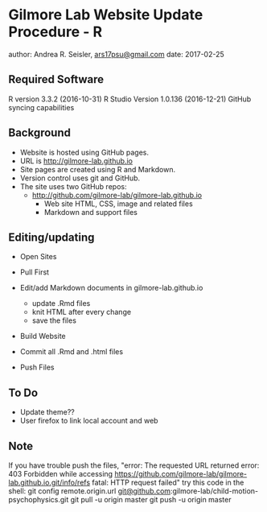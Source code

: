 # Gilmore Lab Website Update Procedure - R

author: Andrea R. Seisler, ars17psu@gmail.com
date: 2017-02-25

## Required Software

R version 3.3.2 (2016-10-31)
R Studio Version 1.0.136 (2016-12-21)
GitHub syncing capabilities

## Background

- Website is hosted using GitHub pages.
- URL is <http://gilmore-lab.github.io>
- Site pages are created using R and Markdown.
- Version control uses git and GitHub.
- The site uses two GitHub repos:
    + <http://github.com/gilmore-lab/gilmore-lab.github.io>
        * Web site HTML, CSS, image and related files
        * Markdown and support files
        
## Editing/updating

- Open Sites
- Pull First




- Edit/add Markdown documents in gilmore-lab.github.io
	+ update .Rmd files
	+ knit HTML after every change
	+ save the files


- Build Website


- Commit all .Rmd and .html files

- Push Files


## To Do

- Update theme??
- User firefox to link local account and web

## Note
If you have trouble push the files, 
  "error: The requested URL returned error: 403 Forbidden while accessing https://github.com/gilmore-lab/gilmore-lab.github.io.git/info/refs
  fatal: HTTP request failed"
try this code in the shell:
git config remote.origin.url git@github.com:gilmore-lab/child-motion-psychophysics.git
git pull -u origin master
git push -u origin master